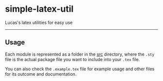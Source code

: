 # simple-latex-util

Lucas's latex utilities for easy use

---

## Usage

Each module is represented as a folder in the [src](https://github.com/zmjlucas/simple-latex-util/tree/master/src/) directory, where the `.sty` file is the actual package file you want to include into your `.tex` file.

You can also check the `.example.tex` file for example usage and other files for its outcome and documentation.
